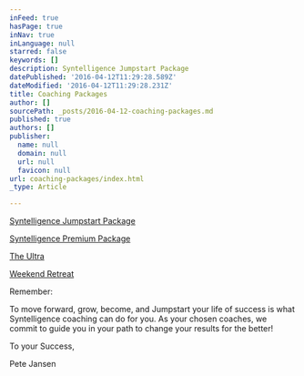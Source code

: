 ```yaml
---
inFeed: true
hasPage: true
inNav: true
inLanguage: null
starred: false
keywords: []
description: Syntelligence Jumpstart Package
datePublished: '2016-04-12T11:29:28.589Z'
dateModified: '2016-04-12T11:29:28.231Z'
title: Coaching Packages
author: []
sourcePath: _posts/2016-04-12-coaching-packages.md
published: true
authors: []
publisher:
  name: null
  domain: null
  url: null
  favicon: null
url: coaching-packages/index.html
_type: Article

---
```

[Syntelligence Jumpstart Package][0]

[Syntelligence Premium Package][1]

[The Ultra][0]

[Weekend Retreat][0]

Remember:

To move forward, grow, become, and Jumpstart your life of success is what Syntelligence  coaching can do for you. As your chosen coaches, we commit to guide you in your path to change your results for the better!

To your Success,

Pete Jansen

[0]: null
[1]: http://chelsealoss.com/premium
